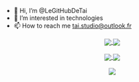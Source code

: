 - 👋 Hi, I’m @LeGitHubDeTai
- 👀 I’m interested in technologies
- 📫 How to reach me <tai.studio@outlook.fr>

<p align="center">
  <a href="https://github.com/LeGitHubDeTai">
    <img align="center" src="https://github-readme-stats.vercel.app/api?username=LeGitHubDeTai&show_icons=true&theme=tokyonight&border_radius=10" />
  </a>
  <a href="https://github.com/LeGitHubDeTai">
    <img align="center" src="https://github-readme-stats.vercel.app/api/top-langs/?username=LeGitHubDeTai&layout=compact&theme=dark&border_radius=10" />
  </a>
  <br/>
  <br/>
  <a href="https://github.com/LeGitHubDeTai/AnimeBack">
    <img align="center" src="https://github-readme-stats.vercel.app/api/pin/?username=LeGitHubDeTai&repo=AnimeBack&theme=dark&border_radius=10" />
  </a>
  <a href="https://github.com/TaiStudio/Sofia">
    <img align="center" src="https://github-readme-stats.vercel.app/api/pin/?username=TaiStudio&repo=Sofia&theme=dark&border_radius=10" />
  </a>
  <br/>
  <br/>
  <a href="https://github.com/TaiStudio/Noa">
    <img align="center" src="https://github-readme-stats.vercel.app/api/pin/?username=TaiStudio&repo=Noa&theme=dark&border_radius=10" />
  </a>
</p>
